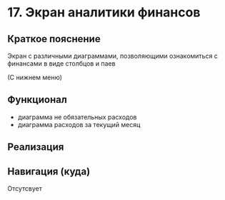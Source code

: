 # 17. Экран аналитики финансов

## Краткое пояснение

Экран с различными диаграммами, позволяющими ознакомиться с финансами в виде столбцов и паев

(С нижнем меню)

## Функционал

- диаграмма не обязательных расходов
- диаграмма расходов за текущий месяц

## Реализация

## Навигация (куда)

Отсутсвует